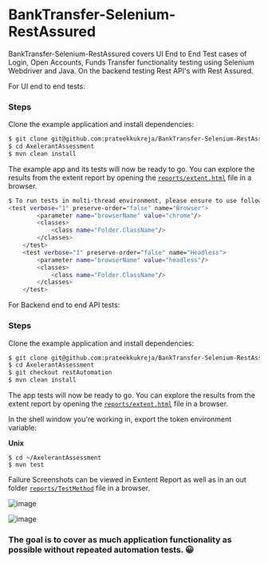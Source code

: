 # BankTransfer-Selenium-RestAssured
BankTransfer-Selenium-RestAssured covers UI End to End Test cases of Login, Open Accounts, Funds Transfer functionality testing using Selenium Webdriver and Java. On the backend testing Rest API's with Rest Assured. 




For UI end to end tests:


### Steps

Clone the example application and install dependencies:

```bash
$ git clone git@github.com:prateekkukreja/BankTransfer-Selenium-RestAssured.git
$ cd AxelerantAssessment
$ mvn clean install
```

The example app and its tests will now be ready to go. You can explore the results from the extent report 
by opening the
[`reports/extent.html`](https://github.com/prateekkukreja/BankTransfer-Selenium-RestAssured/blob/restAutomation/reports/extent.html)
file in a browser.

```bash
$ To run tests in multi-thread environment, please ensure to use following parameter names and values
<test verbose="1" preserve-order="false" name="Browser">
        <parameter name="browserName" value="chrome"/>
        <classes>
            <class name="Folder.ClassName"/>
        </classes>
    </test>
    <test verbose="1" preserve-order="false" name="Headless">
        <parameter name="browserName" value="headless"/>
        <classes>
            <class name="Folder.ClassName"/>
        </classes>
    </test>
```




For Backend end to end API tests:

### Steps

Clone the example application and install dependencies:

```bash
$ git clone git@github.com:prateekkukreja/BankTransfer-Selenium-RestAssured.git
$ cd AxelerantAssessment
$ git checkout restAutomation
$ mvn clean install
```




The app tests will now be ready to go. You can explore the results from the extent report 
by opening the
[`reports/extent.html`](https://github.com/prateekkukreja/BankTransfer-Selenium-RestAssured/blob/restAutomation/reports/extent.html)
file in a browser.






In the shell window you're working in, export the token environment variable:

**Unix**

``` shell
$ cd ~/AxelerantAssessment
$ mvn test
```





Failure Screenshots can be viewed in Exntent Report as well as in an out folder
[`reports/TestMethod`](https://github.com/prateekkukreja/BankTransfer-Selenium-RestAssured/blob/master/reports/FundsTransferTestSavToChk_Wed_Jul_07_02_39_02_IST_2021.png)
file in a browser.




![image](https://user-images.githubusercontent.com/44745059/124666311-7d7cf280-decb-11eb-9e01-67d69241f006.png)



![image](https://user-images.githubusercontent.com/44745059/124667490-195b2e00-decd-11eb-8569-1accc53ef6cf.png)





### The goal is to cover as much application functionality as possible without repeated automation tests.  😀
